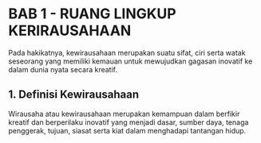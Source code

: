 # BAB 1 - RUANG LINGKUP KERIRAUSAHAAN

Pada hakikatnya, kewirausahaan merupakan suatu sifat, ciri serta watak seseorang yang memiliki kemauan untuk mewujudkan gagasan inovatif ke dalam dunia nyata secara kreatif.

## 1. Definisi Kewirausahaan
Wirausaha atau kewirausahaan merupakan kemampuan dalam berfikir kreatif dan berperilaku inovatif yang menjadi dasar, sumber daya, tenaga penggerak, tujuan, siasat serta kiat dalam menghadapi tantangan hidup.
